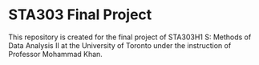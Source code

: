 # STA303 Final Project

This repository is created for the final project of STA303H1 S: Methods of Data Analysis II at the University of Toronto under the instruction of Professor Mohammad Khan.
